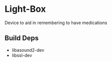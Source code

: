 # Light-Box
Device to aid in remembering to have medications

## Build Deps
- libasound2-dev
- libssl-dev